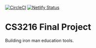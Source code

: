 [![CircleCI](https://circleci.com/gh/shawnkoh/cs3216-final-project.svg?style=svg)](https://circleci.com/gh/shawnkoh/cs3216-final-project)
[![Netlify Status](https://api.netlify.com/api/v1/badges/712bbd19-a823-461e-a68c-4df4522672a5/deploy-status)](https://app.netlify.com/sites/softmark/deploys)

# CS3216 Final Project

Building iron man education tools.
